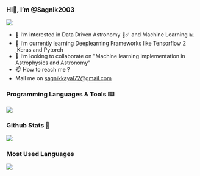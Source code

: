 
### Hi👋, I’m @Sagnik2003
![](https://komarev.com/ghpvc/?username=Sagnik2003&style=flat&abbreviated=true)
- 👀 I’m interested in Data Driven Astronomy 🔭☄️ and Machine Learning 📊 
- 🌱 I’m currently learning Deeplearning Frameworks like Tensorflow 2 ,Keras and Pytorch
- 💞️ I’m looking to collaborate on "Machine learning implementation in Astrophysics and Astronomy"
- 📫 How to reach me ?
- Mail me on sagnikkayal72@gmail.com

<!---
Sagnik2003/Sagnik2003 is a ✨ special ✨ repository because its `README.md` (this file) appears on your GitHub profile.
You can click the Preview link to take a look at your changes.
--->

### Programming Languages & Tools ⌨️
<p>
  <a href="https://skillicons.dev">
    <img src="https://skillicons.dev/icons?i=vscode,visualstudio,c,cs,py,java,opencv,sklearn,tensorflow,pytorch,unity,html,css,flask,ubuntu,blender,figma,ai,discord,linkedin,unity=8" />
  </a>
</p>

### Github Stats 📑
<picture>
  <source
    srcset="https://github-readme-stats.vercel.app/api?username=Sagnik2003&rank_icon=github&theme=transparent&show=reviews,discussions_started,discussions_answered,prs_merged,prs_merged_percentage"
    media="(prefers-color-scheme: dark)"
  />
  <source
    srcset="https://github-readme-stats.vercel.app/api?username=Sagnik2003&rank_icon=github&show=reviews,discussions_started,discussions_answered,prs_merged,prs_merged_percentage"
    media="(prefers-color-scheme: light), (prefers-color-scheme: no-preference)"
  />
  <img src="https://github-readme-stats.vercel.app/api?username=Sagnik2003&rank_icon=github&theme=transparent&show=reviews,discussions_started,discussions_answered,prs_merged,prs_merged_percentage" />
</picture>

### Most Used Languages 
<picture>
  <source
    srcset="https://github-readme-stats.vercel.app/api/top-langs/?username=Sagnik2003&layout=compact&show_icons=true&theme=transparent"
    media="(prefers-color-scheme: dark)"
  />
  <source
    srcset="https://github-readme-stats.vercel.app/api/top-langs/?username=Sagnik2003&layout=compact&show_icons=true"
    media="(prefers-color-scheme: light), (prefers-color-scheme: no-preference)"
  />
  <img src="https://github-readme-stats.vercel.app/api/top-langs/?username=Sagnik2003&layout=compact&show_icons=true" />
</picture>
